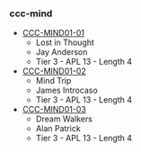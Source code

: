 ### ccc-mind
* [CCC-MIND01-01](http://www.dmsguild.com/product/246253/CCCMIND0101-Lost-in-Thought?affiliate_id=757342)
    * Lost in Thought
    * Jay Anderson
    * Tier 3 - APL 13 - Length 4
* [CCC-MIND01-02](http://www.dmsguild.com/product/246478/CCCMIND0102-Mind-Trip?affiliate_id=757342)
    * Mind Trip
    * James Introcaso
    * Tier 3 - APL 13 - Length 4
* [CCC-MIND01-03](http://www.dmsguild.com/product/246480/CCCMIND0103-Dream-Walkers?affiliate_id=757342)
    * Dream Walkers
    * Alan Patrick
    * Tier 3 - APL 13 - Length 4
